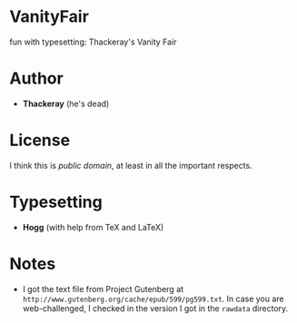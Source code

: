 # VanityFair
fun with typesetting: Thackeray's Vanity Fair

# Author
- **Thackeray** (he's dead)

# License
I think this is *public domain*, at least in all the important respects.

# Typesetting
- **Hogg** (with help from TeX and LaTeX)

# Notes
- I got the text file from Project Gutenberg at
`http://www.gutenberg.org/cache/epub/599/pg599.txt`.  In case you
are web-challenged, I checked in the version I got in the `rawdata`
directory.
